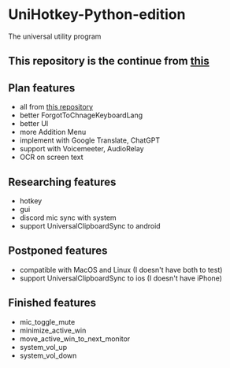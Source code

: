 # UniHotkey-Python-edition
The universal utility program
## This repository is the continue from [this](https://github.com/ChaiyavutC/UniHotkey-AHK-edition)

## Plan features
- all from [this repository](https://github.com/ChaiyavutC/UniHotkey-AHK-edition)
- better ForgotToChnageKeyboardLang
- better UI
- more Addition Menu
- implement with Google Translate, ChatGPT
- support with Voicemeeter, AudioRelay
- OCR on screen text

## Researching features
- hotkey
- gui
- discord mic sync with system
- support UniversalClipboardSync to android

## Postponed features
- compatible with MacOS and Linux (I doesn't have both to test)
- support UniversalClipboardSync to ios (I doesn't have iPhone)

## Finished features
- mic_toggle_mute
- minimize_active_win
- move_active_win_to_next_monitor
- system_vol_up
- system_vol_down
